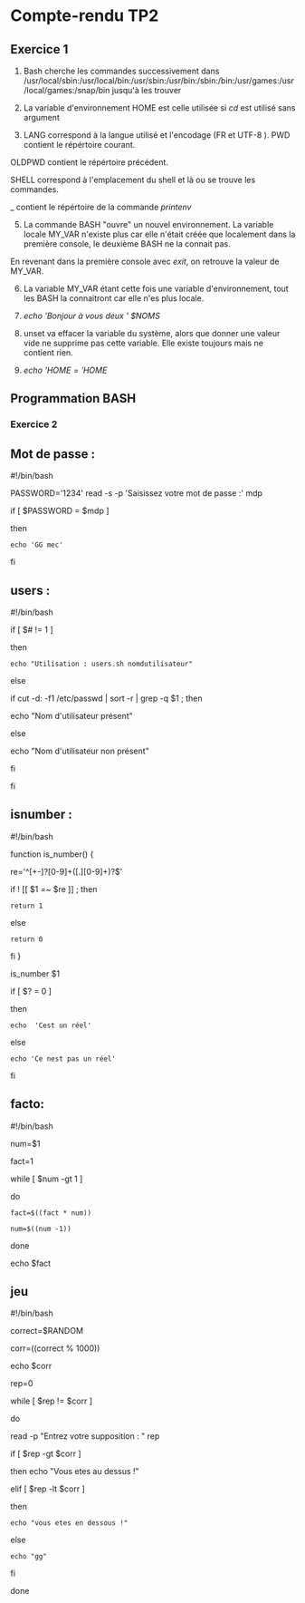 # Compte-rendu TP2

## Exercice 1 
1. Bash cherche les commandes successivement dans /usr/local/sbin:/usr/local/bin:/usr/sbin:/usr/bin:/sbin:/bin:/usr/games:/usr/local/games:/snap/bin jusqu'à les trouver

2. La variable d'environnement HOME est celle utilisée si *cd* est utilisé sans argument

3. LANG correspond à la langue utilisé et l'encodage (FR et UTF-8 ).
PWD contient le répértoire courant.

OLDPWD contient le répértoire précédent.

SHELL correspond à l'emplacement du shell et là ou se trouve les commandes.

_ contient le répértoire de la commande *printenv* 

5. La commande BASH "ouvre" un nouvel environnement. La variable locale MY_VAR n'existe plus car elle n'était créée que localement dans la première console, le deuxième BASH ne la connait pas.

En revenant dans la première console avec *exit*, on retrouve la valeur de MY_VAR.

6. La variable MY_VAR étant cette fois une variable d'environnement, tout les BASH la connaitront car elle n'es plus locale.

8. *echo 'Bonjour à vous deux ' $NOMS*

9. unset va effacer la variable du système, alors que donner une valeur vide ne supprime pas cette variable.
Elle existe toujours mais ne contient rien.

10. *echo '$HOME = '$HOME*

## Programmation BASH

### Exercice 2 
## Mot de passe : 
#!/bin/bash


PASSWORD='1234'
read -s -p 'Saisissez votre mot de passe :' mdp

if [ $PASSWORD = $mdp ]

then 

	echo 'GG mec' 
	
fi 


## users : 

#!/bin/bash

if  [ $# != 1 ]

then

	echo "Utilisation : users.sh nomdutilisateur"
	
else


if cut -d: -f1 /etc/passwd | sort -r | grep -q $1 ; then

echo "Nom d'utilisateur présent"

else 

echo "Nom d'utilisateur non présent"

fi

fi


## isnumber :

#!/bin/bash

function is_number()
{

re='^[+-]?[0-9]+([.][0-9]+)?$'

if ! [[ $1 =~ $re ]] ; then 

	return 1
	
else 

	return 0
	
fi
}


is_number $1

if [ $? = 0 ] 

then


	echo  'Cest un réel'
else 

	echo 'Ce nest pas un réel'
	
fi

## facto:

#!/bin/bash

num=$1

fact=1

while [ $num -gt 1 ]

do

	fact=$((fact * num))
	
	num=$((num -1))
	
done

echo $fact

## jeu

#!/bin/bash

correct=$RANDOM

corr=$(($correct % 1000))

echo $corr

rep=0

while [ $rep != $corr ]  

do

read -p "Entrez votre supposition : " rep

if [ $rep -gt $corr ]

then 
	echo "Vous etes au dessus !"
	
elif [ $rep -lt $corr ]

then

	echo "vous etes en dessous !"
	
else  

	echo "gg"
	
fi

done






